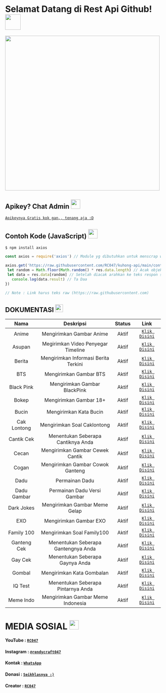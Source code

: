 # Selamat Datang di Rest Api Github! <img src="https://github.com/TheDudeThatCode/TheDudeThatCode/blob/master/Assets/Hi.gif" width="50px">
<img src="https://github.com/TheDudeThatCode/TheDudeThatCode/blob/master/Assets/Developer.gif" width="500px">

## Apikey? Chat Admin <img src="https://github.com/TheDudeThatCode/TheDudeThatCode/blob/master/Assets/happy.gif" width="30px">
[`Apikeynya Gratis kok gan,, tenang aja :D`](https://wa.me/62895337278647?text=Bang%20Minta%20Apikey%20Kuhong-Api%20)

## Contoh Kode (JavaScript) <img src="https://github.com/TheDudeThatCode/TheDudeThatCode/blob/master/Assets/Medal.gif" width="30px">

```bash
$ npm install axios
```
```js
const axios = require('axios') // Module yg dibutuhkan untuk menscrap website

axios.get('https://raw.githubusercontent.com/RC047/kuhong-api/main/contoh.json').then((res) => { // Scrap web
 let random = Math.floor(Math.random() * res.data.length) // Acak objek
 let data = res.data[random] // Setelah diacak arahkan ke teks respon sesuai nama diweb
   console.log(data.result) // Ta Daa
})

// Note : Link harus teks raw (https://raw.githubusercontent.com)
```


## DOKUMENTASI <img src="https://github.com/TheDudeThatCode/TheDudeThatCode/blob/master/Assets/coin.gif" width="25px">

| Nama | Deskripsi | Status | Link |
| :-----------------: | :-----------------: | :-------: | :-------: |
| Anime | Mengirimkan Gambar Anime | Aktif  | [`Klik Disini`](https://tinyurl.com/4pk8n3ka)
| Asupan | Megirimkan Video Penyegar Timeline | Aktif | [`Klik Disini`](https://tinyurl.com/uzmk2ytz)
| Berita | Mengirimkan Informasi Berita Terkini | Aktif | [`Klik Disini`](https://tinyurl.com/3rxhkzve)
| BTS | Mengirimkan Gambar BTS | Aktif | [`Klik Disini`](https://tinyurl.com/uyd3kw74)
| Black Pink | Mengirimkan Gambar BlackPink | Aktif | [`Klik Disini`](https://tinyurl.com/2mz7s5p7)
| Bokep | Mengirimkan Gambar 18+ | Aktif | [`Klik Disini`](https://tinyurl.com/p8xf5e6s)
| Bucin | Mengirimkan Kata Bucin | Aktif | [`Klik Disini`](https://tinyurl.com/2mz7s5p7)
| Cak Lontong | Mengirimkan Soal Caklontong | Aktif | [`Klik Disini`](https://tinyurl.com/9u6vmeyw)
| Cantik Cek | Menentukan Seberapa Cantiknya Anda | Aktif | [`Klik Disini`](https://tinyurl.com/bp6rmrjm)
| Cecan | Mengirimkan Gambar Cewek Cantik | Aktif | [`Klik Disini`](https://tinyurl.com/y6cd972d)
| Cogan | Mengirimkan Gambar Cowok Ganteng | Aktif | [`Klik Disini`](https://tinyurl.com/55zkyvsw)
| Dadu | Permainan Dadu | Aktif | [`Klik Disini`](https://tinyurl.com/RC047)
| Dadu Gambar | Permainan Dadu Versi Gambar | Aktif | [`Klik Disini`](https://tinyurl.com/35m7xnac)
| Dark Jokes | Mengirimkan Gambar Meme Gelap | Aktif | [`Klik Disini`](https://tinyurl.com/h3htsafa)
| EXO | Mengirimkan Gambar EXO | Aktif | [`Klik Disini`](https://tinyurl.com/nufwzm5u)
| Family 100 | Mengirimkan Soal Family100 | Aktif | [`Klik Disini`](https://tinyurl.com/2sz8umxa)
| Ganteng Cek | Menentukan Seberapa Gantengnya Anda | Aktif | [`Klik Disini`](https://tinyurl.com/ysnm3knb)
| Gay Cek | Menentukan Seberapa Gaynya Anda | Aktif | [`Klik Disini`](https://tinyurl.com/k4cu97p9)
| Gombal | Mengirimkan Kata Gombalan | Aktif | [`Klik Disini`](https://tinyurl.com/rn5saa75)
| IQ Test | Menentukan Seberapa Pintarnya Anda | Aktif | [`Klik Disini`](https://tinyurl.com/r6ufaue6)
| Meme Indo | Mengirimkan Gambar Meme Indonesia | Aktif | [`Klik Disini`](https://tinyurl.com/w89z8tka)

# MEDIA SOSIAL <img src="https://github.com/TheDudeThatCode/TheDudeThatCode/blob/master/Assets/Earth.gif" width="30px">

#### YouTube : [`RC047`](https://www.youtube.com/c/RC047)
#### Instagram : [`@rendycraft047`](https://www.instagram.com/rendycraft047)
#### Kontak : [`WhatsApp`](https://wa.me/62895337278647)
#### Donasi : [`Seikhlasnya :)`](https://saweria.co/RC047)
#### Creator : [`RC047`](https://Github.com/RC047)
